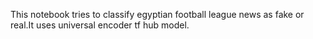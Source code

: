 This notebook tries to classify egyptian football league news as fake or real.It uses universal encoder tf hub model.
